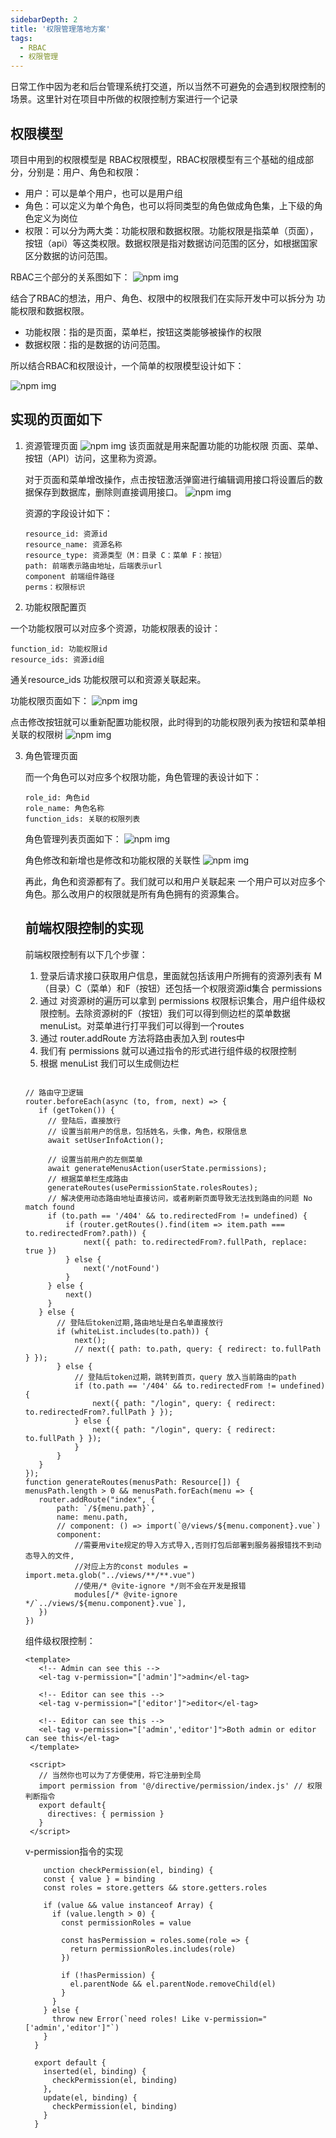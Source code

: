 ```yaml
---
sidebarDepth: 2
title: '权限管理落地方案'
tags: 
  - RBAC
  - 权限管理
---
```


日常工作中因为老和后台管理系统打交道，所以当然不可避免的会遇到权限控制的场景。这里针对在项目中所做的权限控制方案进行一个记录

## 权限模型
 项目中用到的权限模型是 RBAC权限模型，RBAC权限模型有三个基础的组成部分，分别是：用户、角色和权限：
 * 用户：可以是单个用户，也可以是用户组
 * 角色：可以定义为单个角色，也可以将同类型的角色做成角色集，上下级的角色定义为岗位
 * 权限：可以分为两大类：功能权限和数据权限。功能权限是指菜单（页面），按钮（api）等这类权限。数据权限是指对数据访问范围的区分，如根据国家区分数据的访问范围。

 RBAC三个部分的关系图如下：
 ![npm img](../../assets/note/permission01.jpg)

 结合了RBAC的想法，用户、角色、权限中的权限我们在实际开发中可以拆分为 功能权限和数据权限。

 * 功能权限：指的是页面，菜单栏，按钮这类能够被操作的权限
 * 数据权限：指的是数据的访问范围。

 所以结合RBAC和权限设计，一个简单的权限模型设计如下：

 ![npm img](../../assets/note/permission02.jpg)

## 实现的页面如下

1. 资源管理页面
    ![npm img](../../assets/note/perm03.jpg)
    该页面就是用来配置功能的功能权限 页面、菜单、按钮（API）访问，这里称为资源。

    对于页面和菜单增改操作，点击按钮激活弹窗进行编辑调用接口将设置后的数据保存到数据库，删除则直接调用接口。
    ![npm img](../../assets/note/perm04.jpg)

    资源的字段设计如下：
    ```
    resource_id: 资源id
    resource_name: 资源名称
    resource_type: 资源类型（M：目录 C：菜单 F：按钮）
    path: 前端表示路由地址，后端表示url
    component 前端组件路径
    perms：权限标识
    ```

2. 功能权限配置页
   
  一个功能权限可以对应多个资源，功能权限表的设计：
  ```
  function_id: 功能权限id
  resource_ids: 资源id组
  ```
  通关resource_ids 功能权限可以和资源关联起来。

  功能权限页面如下：
  ![npm img](../../assets/note/perm05.jpg)

  点击修改按钮就可以重新配置功能权限，此时得到的功能权限列表为按钮和菜单相关联的权限树
  ![npm img](../../assets/note/perm06.jpg)

3. 角色管理页面

   而一个角色可以对应多个权限功能，角色管理的表设计如下：
   ```
   role_id: 角色id
   role_name: 角色名称
   function_ids: 关联的权限列表
   ```

   角色管理列表页面如下：
   ![npm img](../../assets/note/perm07.jpg)

   角色修改和新增也是修改和功能权限的关联性
   ![npm img](../../assets/note/perm07.jpg)

   再此，角色和资源都有了。我们就可以和用户关联起来 一个用户可以对应多个角色。那么改用户的权限就是所有角色拥有的资源集合。

   ## 前端权限控制的实现

   前端权限控制有以下几个步骤：
     1. 登录后请求接口获取用户信息，里面就包括该用户所拥有的资源列表有 M（目录）C（菜单）和F（按钮）还包括一个权限资源id集合 permissions
     2. 通过 对资源树的遍历可以拿到 permissions 权限标识集合，用户组件级权限控制。去除资源树的F（按钮）我们可以得到侧边栏的菜单数据menuList。对菜单进行打平我们可以得到一个routes
     3. 通过 router.addRoute 方法将路由表加入到 routes中
     4. 我们有 permissions 就可以通过指令的形式进行组件级的权限控制
     5. 根据 menuList 我们可以生成侧边栏
     ```

     // 路由守卫逻辑
     router.beforeEach(async (to, from, next) => {
        if (getToken()) {
          // 登陆后，直接放行
          // 设置当前用户的信息，包括姓名，头像，角色，权限信息
          await setUserInfoAction();

          // 设置当前用户的左侧菜单
          await generateMenusAction(userState.permissions);
          // 根据菜单栏生成路由
          generateRoutes(usePermissionState.rolesRoutes);
          // 解决使用动态路由地址直接访问，或者刷新页面导致无法找到路由的问题 No match found
          if (to.path == '/404' && to.redirectedFrom != undefined) {
              if (router.getRoutes().find(item => item.path === to.redirectedFrom?.path)) {
                  next({ path: to.redirectedFrom?.fullPath, replace: true })
              } else {
                  next('/notFound')
              }
          } else {
              next()
          }
        } else {
            // 登陆后token过期,路由地址是白名单直接放行
            if (whiteList.includes(to.path)) {
                next();
                // next({ path: to.path, query: { redirect: to.fullPath } });
            } else {
                // 登陆后token过期，跳转到首页，query 放入当前路由的path
                if (to.path == '/404' && to.redirectedFrom != undefined) {
                    next({ path: "/login", query: { redirect: to.redirectedFrom?.fullPath } });
                } else {
                    next({ path: "/login", query: { redirect: to.fullPath } });
                }
            }
        }
    });
     function generateRoutes(menusPath: Resource[]) {
    menusPath.length > 0 && menusPath.forEach(menu => {
        router.addRoute("index", {
            path: `/${menu.path}`,
            name: menu.path,
            // component: () => import(`@/views/${menu.component}.vue`)
            component:
                //需要用vite规定的导入方式导入,否则打包后部署到服务器报错找不到动态导入的文件,
                //对应上方的const modules = import.meta.glob("../views/**/**.vue")
                //使用/* @vite-ignore */则不会在开发是报错
                modules[/* @vite-ignore */`../views/${menu.component}.vue`],
        })
    })
     ```

     组件级权限控制：
     ```
     <template>
        <!-- Admin can see this -->
        <el-tag v-permission="['admin']">admin</el-tag>

        <!-- Editor can see this -->
        <el-tag v-permission="['editor']">editor</el-tag>

        <!-- Editor can see this -->
        <el-tag v-permission="['admin','editor']">Both admin or editor can see this</el-tag>
      </template>

      <script>
        // 当然你也可以为了方便使用，将它注册到全局
        import permission from '@/directive/permission/index.js' // 权限判断指令
        export default{
          directives: { permission }
        }
      </script>
     ```

     v-permission指令的实现
     ```
         unction checkPermission(el, binding) {
         const { value } = binding
         const roles = store.getters && store.getters.roles

         if (value && value instanceof Array) {
           if (value.length > 0) {
             const permissionRoles = value

             const hasPermission = roles.some(role => {
               return permissionRoles.includes(role)
             })

             if (!hasPermission) {
               el.parentNode && el.parentNode.removeChild(el)
             }
           }
         } else {
           throw new Error(`need roles! Like v-permission="['admin','editor']"`)
         }
       }

       export default {
         inserted(el, binding) {
           checkPermission(el, binding)
         },
         update(el, binding) {
           checkPermission(el, binding)
         }
       }
     ```

   

   
   


